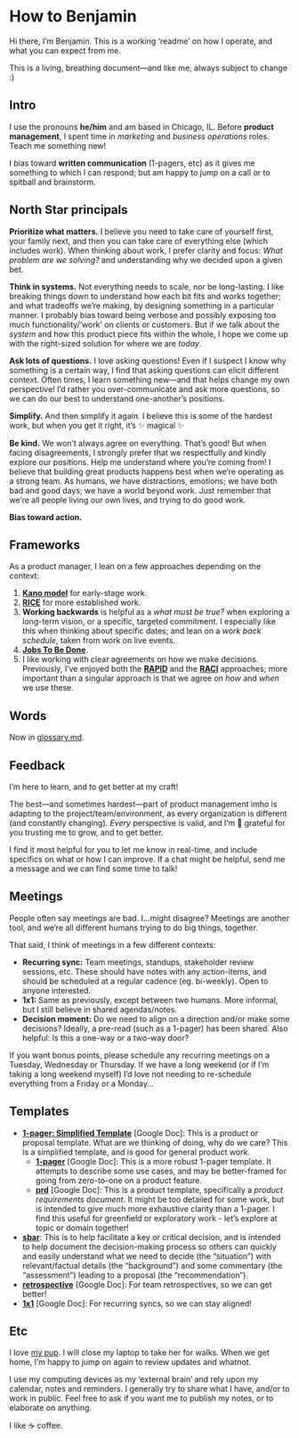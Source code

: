 # How to Benjamin

Hi there, I’m Benjamin. This is a working ‘readme’ on how I operate, and what you can expect from me.

This is a living, breathing document—and like me, always subject to change :)

## Intro

I use the pronouns **he/him** and am based in Chicago, IL. Before **product management**, I spent time in _marketing_ and _business operations_ roles. Teach me something new!

I bias toward **written communication** (1-pagers, etc) as it gives me something to which I can respond; but am happy to jump on a call or to spitball and brainstorm.

## North Star principals

**Prioritize what matters.** I believe you need to take care of yourself first, your family next, and then you can take care of everything else (which includes work). When thinking about work, I prefer clarity and focus: _What problem are we solving?_ and understanding why we decided upon a given bet.

**Think in systems.** Not everything needs to scale, nor be long-lasting. I like breaking things down to understand how each bit fits and works together; and what tradeoffs we’re making, by designing something in a particular manner. I probably bias toward being verbose and possibly exposing too much functionality/‘work’ on clients or customers. But if we talk about the _system_ and how this product piece fits within the whole, I hope we come up with the right-sized solution for where we are _today_.

**Ask lots of questions.** I love asking questions! Even if I suspect I know why something is a certain way, I find that asking questions can elicit different context. Often times, I learn something new—and that helps change my own perspective! I’d rather you over-communicate and ask more questions, so we can do our best to understand one-another’s positions.

**Simplify.** And then simplify it again. I believe this is some of the hardest work, but when you get it right, it’s ✨ magical ✨

**Be kind.** We won’t always agree on everything. That’s good! But when facing disagreements, I strongly prefer that we respectfully and kindly explore our positions. Help me understand where you’re coming from! I believe that building great products happens best when we’re operating as a strong team. As humans, we have distractions, emotions; we have both bad and good days; we have a world beyond work. Just remember that we’re all people living our own lives, and trying to do good work.

**Bias toward action.**

## Frameworks

As a product manager, I lean on a few approaches depending on the context:
1. **[Kano model](https://www.productplan.com/glossary/kano-model/)** for early-stage work.
2. **[RICE](https://www.intercom.com/blog/rice-simple-prioritization-for-product-managers/)** for more established work.
3. **Working backwards** is helpful as a _what must be true?_ when exploring a long-term vision, or a specific, targeted commitment. I especially like this when thinking about specific dates; and lean on a _work back schedule_, taken from work on live events.
4. **[Jobs To Be Done](https://www.productplan.com/glossary/jobs-to-be-done-framework/)**.
5. I like working with clear agreements on how we make decisions. Previously, I’ve enjoyed both the **[RAPID](https://thinkinsights.net/strategy/rapid-decisions/)** and the **[RACI](https://racichart.org/the-raci-model/)** approaches; more important than a singular approach is that we agree on _how_ and _when_ we use these.

## Words

Now in [glossary.md](glossary.md).

## Feedback

I’m here to learn, and to get better at my craft!

The best—and sometimes hardest—part of product management imho is adapting to the project/team/environment, as every organization is different (and constantly changing). _Every_ perspective is valid, and I’m 🙏 grateful for you trusting me to grow, and to get better.

I find it most helpful for you to let me know in real-time, and include specifics on what or how I can improve. If a chat might be helpful, send me a message and we can find some time to talk!

## Meetings

People often say meetings are bad. I…might disagree? Meetings are another tool, and we’re all different humans trying to do big things, together.

That said, I think of meetings in a few different contexts:
* **Recurring sync:** Team meetings, standups, stakeholder review sessions, etc. These should have notes with any action-items, and should be scheduled at a regular cadence (eg. bi-weekly). Open to anyone interested.
* **1x1:** Same as previously, except between two humans. More informal, but I still believe in shared agendas/notes.
* **Decision moment:** Do we need to align on a direction and/or make some decisions? Ideally, a pre-read (such as a 1-pager) has been shared. Also helpful: Is this a one-way or a two-way door?

If you want bonus points, please schedule any recurring meetings on a Tuesday, Wednesday or Thursday. If we have a long weekend (or if I’m taking a long weekend myself) I’d love not needing to re-schedule everything from a Friday or a Monday…

## Templates

* **[1-pager: Simplified Template](https://docs.google.com/document/d/13HKQadel_o53zZZcjAKJhqxdsolFhUFj3NGlTWmsRZc/edit)** [Google Doc]: This is a product or proposal template. What are we thinking of doing, why do we care? This is a simplified template, and is good for general product work.
  * **[1-pager](https://docs.google.com/document/d/1Ng5s4EnvNUZSGcPQ-uoSRSKoJc_yN3kTefO7trwhemc/edit)** [Google Doc]: This is a more robust 1-pager template. It attempts to describe some use cases, and may be better-framed for going from zero-to-one on a product feature.
  * **[prd](https://docs.google.com/document/d/1S5ZnvgrE2KR8tfNqIlPw4p4Xu_xKfnVPEikL7fe5LwM/edit)** [Google Doc]: This is a product template, specifically a _product requirements document_. It might be too detailed for some work, but is intended to give much more exhaustive clarity than a 1-pager. I find this useful for greenfield or exploratory work - let’s explore at topic or domain together!
* **[sbar](templates/sbar.md)**: This is to help facilitate a key or critical decision, and is intended to help document the decision-making process so others can quickly and easily understand what we need to decide (the “situation”) with relevant/factual details (the “background”) and some commentary (the “assessment”) leading to a proposal (the “recommendation”).
* **[retrospective](https://docs.google.com/document/d/10EINucqdQNT_lQmgxRz57o1U_D13UaaYPhktIBgUkug/edit)** [Google Doc]: For team retrospectives, so we can get better!
* **[1x1](https://docs.google.com/document/d/1TE1RL0nYF5lhARhpYPDhX2uV2wIGzK3R8DZtYHfPXA8/edit)** [Google Doc]: For recurring syncs, so we can stay aligned!

## Etc

I love [my pup](https://lyra.dog). I will close my laptop to take her for walks. When we get home, I’m happy to jump on again to review updates and whatnot.

I use my computing devices as my ‘external brain’ and rely upon my calendar, notes and reminders. I generally try to share what I have, and/or to work in public. Feel free to ask if you want me to publish my notes, or to elaborate on anything.

I like ☕️ coffee.
